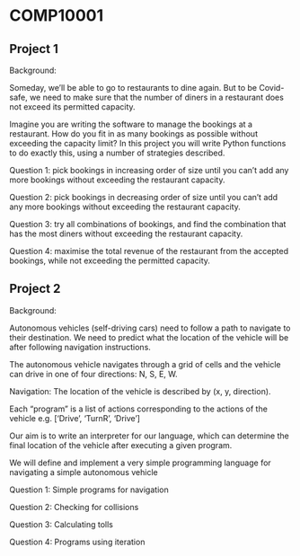 # COMP10001
## Project 1
Background:

Someday, we’ll be able to go to restaurants to dine again. But to be Covid-safe, we need to make sure that the number of diners in a restaurant does not exceed its permitted capacity.

Imagine you are writing the software to manage the bookings at a restaurant. How do you fit in as many bookings as possible without exceeding the capacity limit? In this project you will write Python functions to do exactly this, using a number of strategies described.

Question 1: pick bookings in increasing order of size until you can’t add any more bookings without exceeding the restaurant capacity.

Question 2: pick bookings in decreasing order of size until you can’t add any more bookings without exceeding the restaurant capacity.

Question 3: try all combinations of bookings, and find the combination that has the most diners without exceeding the restaurant capacity.

Question 4: maximise the total revenue of the restaurant from the accepted bookings, while not exceeding the permitted capacity.

## Project 2
Background:

Autonomous vehicles (self-driving cars) need to follow a path to navigate to their destination. We need to predict what the location of the vehicle will be after following navigation instructions.

The autonomous vehicle navigates through a grid of cells and the vehicle can drive in one of four directions: N, S, E, W.

Navigation: The location of the vehicle is described by (x, y, direction).

Each “program” is a list of actions corresponding to the actions of the vehicle e.g. [‘Drive’, ‘TurnR’, ‘Drive’]

Our aim is to write an interpreter for our language, which can determine the final location of the vehicle after executing a given program.

We will define and implement a very simple programming language for navigating a simple autonomous vehicle

Question 1: Simple programs for navigation

Question 2: Checking for collisions

Question 3: Calculating tolls

Question 4: Programs using iteration
